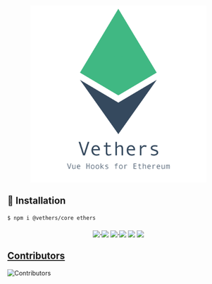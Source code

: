 <p align="center">
  <img align="middle" src="https://raw.githubusercontent.com/vethers/vethers/ce90f7aae095cacf54953915ed689295f1496f11/documents/public/logo-with-name.png" alt="vethers" width="400">
</p>

## 📎 Installation
```sh
$ npm i @vethers/core ethers
```

<p align="center">
  <a href="https://www.npmjs.com/package/@vethers/core">
    <img align="middle" src="https://img.shields.io/npm/v/@vethers/core?color=a1b858&label=">
  </a>
  <img align="middle" src="https://img.shields.io/npm/dw/@vethers/core" >
  <a href="https://github.com/vethers/vethers/blob/main/LICENSE">
    <img align="middle" src="https://img.shields.io/github/license/vethers/vethers">
  </a>
  <img align="middle" src="https://img.shields.io/github/languages/top/vethers/vethers">
  <img align="middle" src="https://img.shields.io/github/issues/vethers/vethers">
  <img align="middle" src="https://img.shields.io/github/issues-pr/vethers/vethers" >
</p>

## [Contributors](https://github.com/vethers/vethers/graphs/contributors)

![Contributors](https://contrib.rocks/image?repo=vethers/vethers)
